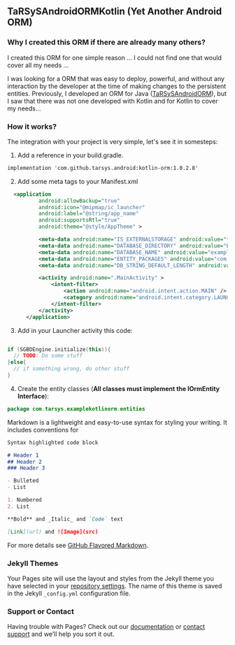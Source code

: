 ## TaRSySAndroidORMKotlin (Yet Another Android ORM)

### Why I created this ORM if there are already many others?

I created this ORM for one simple reason ... I could not find one that would cover all my needs ...

I was looking for a ORM that was easy to deploy, powerful, and without any interaction by the developer at the time of making changes to the persistent entities. Previously, I developed an ORM for Java ([TaRSySAndroidORM](http://tarsys.github.io/TaRSySAndroidORM/)), but I saw that there was not one developed with Kotlin and for Kotlin to cover my needs...

### How it works?

The integration with your project is very simple, let's see it in somesteps:

1. Add a reference in your build.gradle.

  ```markdown
  implementation 'com.github.tarsys.android:kotlin-orm:1.0.2.8'
  ```

2. Add some meta tags to your Manifest.xml
  ```xml
    <application
            android:allowBackup="true"
            android:icon="@mipmap/ic_launcher"
            android:label="@string/app_name"
            android:supportsRtl="true"
            android:theme="@style/AppTheme" >

            <meta-data android:name="IS_EXTERNALSTORAGE" android:value="true" />
            <meta-data android:name="DATABASE_DIRECTORY" android:value="ExampleTaRSySORM" />
            <meta-data android:name="DATABASE_NAME" android:value="exampletarsysorm.db" />
            <meta-data android:name="ENTITY_PACKAGES" android:value="com.tarsys.examplekotlinorm.entities" />
            <meta-data android:name="DB_STRING_DEFAULT_LENGTH" android:value="500" />

            <activity android:name=".MainActivity" >
                <intent-filter>
                    <action android:name="android.intent.action.MAIN" />
                    <category android:name="android.intent.category.LAUNCHER" />
                </intent-filter>
            </activity>
        </application>
  ```
  
3. Add in your Launcher activity this code:
  ```kotlin
  
  if (SGBDEngine.initialize(this)){
    // TODO: Do some stuff
  }else{
    // if something wrong, do other stuff
  }
  ```
  
4. Create the entity classes (**All classes must implement the IOrmEntity Interface**):
```kotlin
package com.tarsys.examplekotlinorm.entities


```

Markdown is a lightweight and easy-to-use syntax for styling your writing. It includes conventions for

```markdown
Syntax highlighted code block

# Header 1
## Header 2
### Header 3

- Bulleted
- List

1. Numbered
2. List

**Bold** and _Italic_ and `Code` text

[Link](url) and ![Image](src)
```

For more details see [GitHub Flavored Markdown](https://guides.github.com/features/mastering-markdown/).

### Jekyll Themes

Your Pages site will use the layout and styles from the Jekyll theme you have selected in your [repository settings](https://github.com/tarsys/TaRSySAndroidORMKotlin/settings). The name of this theme is saved in the Jekyll `_config.yml` configuration file.

### Support or Contact

Having trouble with Pages? Check out our [documentation](https://help.github.com/categories/github-pages-basics/) or [contact support](https://github.com/contact) and we’ll help you sort it out.
